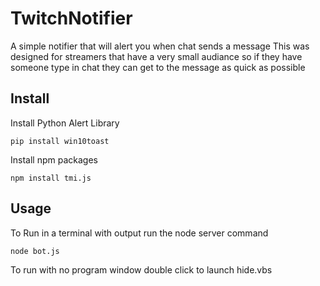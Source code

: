 # TwitchNotifier
A simple notifier that will alert you when chat sends a message
This was designed for streamers that have a very small audiance so if they have someone type in chat
they can get to the message as quick as possible

## Install
Install Python Alert Library
``` 
pip install win10toast
```
Install npm packages 
```
npm install tmi.js
```

## Usage
To Run in a terminal with output run the node server command
``` 
node bot.js
```
To run with no program window double click to launch hide.vbs
